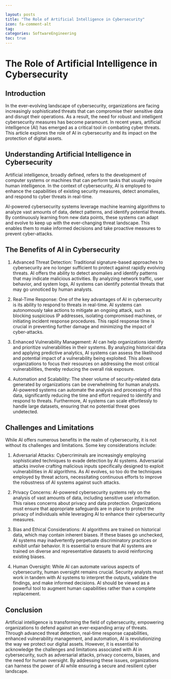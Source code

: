 ```yaml
---

layout: posts
title: "The Role of Artificial Intelligence in Cybersecurity"
icon: fa-comment-alt
tag:      
categories: SoftwareEngineering
toc: true
---
```




# The Role of Artificial Intelligence in Cybersecurity

## Introduction

In the ever-evolving landscape of cybersecurity, organizations are facing increasingly sophisticated threats that can compromise their sensitive data and disrupt their operations. As a result, the need for robust and intelligent cybersecurity measures has become paramount. In recent years, artificial intelligence (AI) has emerged as a critical tool in combating cyber threats. This article explores the role of AI in cybersecurity and its impact on the protection of digital assets.

## Understanding Artificial Intelligence in Cybersecurity

Artificial intelligence, broadly defined, refers to the development of computer systems or machines that can perform tasks that usually require human intelligence. In the context of cybersecurity, AI is employed to enhance the capabilities of existing security measures, detect anomalies, and respond to cyber threats in real-time.

AI-powered cybersecurity systems leverage machine learning algorithms to analyze vast amounts of data, detect patterns, and identify potential threats. By continuously learning from new data points, these systems can adapt and evolve to keep up with the ever-changing threat landscape. This enables them to make informed decisions and take proactive measures to prevent cyber-attacks.

## The Benefits of AI in Cybersecurity

1. Advanced Threat Detection: Traditional signature-based approaches to cybersecurity are no longer sufficient to protect against rapidly evolving threats. AI offers the ability to detect anomalies and identify patterns that may indicate malicious activities. By analyzing network traffic, user behavior, and system logs, AI systems can identify potential threats that may go unnoticed by human analysts.

2. Real-Time Response: One of the key advantages of AI in cybersecurity is its ability to respond to threats in real-time. AI systems can autonomously take actions to mitigate an ongoing attack, such as blocking suspicious IP addresses, isolating compromised machines, or initiating incident response procedures. This rapid response time is crucial in preventing further damage and minimizing the impact of cyber-attacks.

3. Enhanced Vulnerability Management: AI can help organizations identify and prioritize vulnerabilities in their systems. By analyzing historical data and applying predictive analytics, AI systems can assess the likelihood and potential impact of a vulnerability being exploited. This allows organizations to focus their resources on addressing the most critical vulnerabilities, thereby reducing the overall risk exposure.

4. Automation and Scalability: The sheer volume of security-related data generated by organizations can be overwhelming for human analysts. AI-powered systems can automate the analysis and processing of this data, significantly reducing the time and effort required to identify and respond to threats. Furthermore, AI systems can scale effortlessly to handle large datasets, ensuring that no potential threat goes undetected.

## Challenges and Limitations

While AI offers numerous benefits in the realm of cybersecurity, it is not without its challenges and limitations. Some key considerations include:

1. Adversarial Attacks: Cybercriminals are increasingly employing sophisticated techniques to evade detection by AI systems. Adversarial attacks involve crafting malicious inputs specifically designed to exploit vulnerabilities in AI algorithms. As AI evolves, so too do the techniques employed by threat actors, necessitating continuous efforts to improve the robustness of AI systems against such attacks.

2. Privacy Concerns: AI-powered cybersecurity systems rely on the analysis of vast amounts of data, including sensitive user information. This raises concerns about privacy and data protection. Organizations must ensure that appropriate safeguards are in place to protect the privacy of individuals while leveraging AI to enhance their cybersecurity measures.

3. Bias and Ethical Considerations: AI algorithms are trained on historical data, which may contain inherent biases. If these biases go unchecked, AI systems may inadvertently perpetuate discriminatory practices or exhibit unfair behavior. It is essential to ensure that AI systems are trained on diverse and representative datasets to avoid reinforcing existing biases.

4. Human Oversight: While AI can automate various aspects of cybersecurity, human oversight remains crucial. Security analysts must work in tandem with AI systems to interpret the outputs, validate the findings, and make informed decisions. AI should be viewed as a powerful tool to augment human capabilities rather than a complete replacement.

## Conclusion

Artificial intelligence is transforming the field of cybersecurity, empowering organizations to defend against an ever-expanding array of threats. Through advanced threat detection, real-time response capabilities, enhanced vulnerability management, and automation, AI is revolutionizing the way we protect our digital assets. However, it is essential to acknowledge the challenges and limitations associated with AI in cybersecurity, such as adversarial attacks, privacy concerns, biases, and the need for human oversight. By addressing these issues, organizations can harness the power of AI while ensuring a secure and resilient cyber landscape.